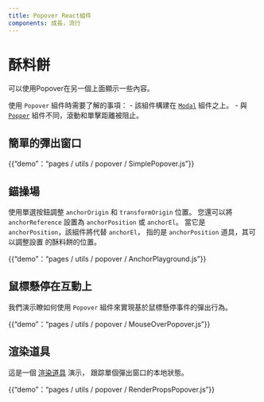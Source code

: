 ```yaml
---
title: Popover React組件
components: 成長，流行
---
```

# 酥料餅

<p class="description">可以使用Popover在另一個上面顯示一些內容。</p>

使用 `Popover` 組件時需要了解的事項： - 該組件構建在 [`Modal`](/utils/modal/) 組件之上。 - 與 [`Popper`](/utils/popper/) 組件不同，滾動和單擊距離被阻止。

## 簡單的彈出窗口

{{“demo”：“pages / utils / popover / SimplePopover.js”}}

## 錨操場

使用單選按鈕調整 `anchorOrigin` 和 `transformOrigin` 位置。 您還可以將 `anchorReference` 設置為 `anchorPosition` 或 `anchorEl`。 當它是 `anchorPosition`，該組件將代替 `anchorEl`， 指的是 `anchorPosition` 道具，其可以調整設置 的酥料餅的位置。

{{“demo”：“pages / utils / popover / AnchorPlayground.js”}}

## 鼠標懸停在互動上

我們演示瞭如何使用 `Popover` 組件來實現基於鼠標懸停事件的彈出行為。

{{“demo”：“pages / utils / popover / MouseOverPopover.js”}}

## 渲染道具

這是一個 [渲染道具](https://reactjs.org/docs/render-props.html) 演示， 跟踪單個彈出窗口的本地狀態。

{{“demo”：“pages / utils / popover / RenderPropsPopover.js”}}